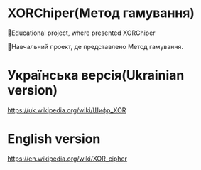 # XORChiper(Метод гамування)

📖Educational project, where presented XORChiper

📖Навчальний проект, де представлено Метод гамування.

# Українська версія(Ukrainian version)

https://uk.wikipedia.org/wiki/Шифр_XOR

# English version

https://en.wikipedia.org/wiki/XOR_cipher
